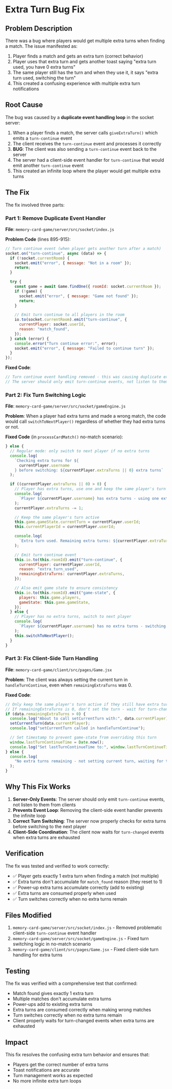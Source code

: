 # Extra Turn Bug Fix

## Problem Description

There was a bug where players would get multiple extra turns when finding a match. The issue manifested as:

1. Player finds a match and gets an extra turn (correct behavior)
2. Player uses that extra turn and gets another toast saying "extra turn used, you have 0 extra turns"
3. The same player still has the turn and when they use it, it says "extra turn used, switching the turn"
4. This created a confusing experience with multiple extra turn notifications

## Root Cause

The bug was caused by a **duplicate event handling loop** in the socket server:

1. When a player finds a match, the server calls `giveExtraTurn()` which emits a `turn-continue` event
2. The client receives the `turn-continue` event and processes it correctly
3. **BUG**: The client was also sending a `turn-continue` event back to the server
4. The server had a client-side event handler for `turn-continue` that would emit another `turn-continue` event
5. This created an infinite loop where the player would get multiple extra turns

## The Fix

The fix involved three parts:

### Part 1: Remove Duplicate Event Handler

**File**: `memory-card-game/server/src/socket/index.js`

**Problem Code** (lines 895-915):

```javascript
// Turn continue event (when player gets another turn after a match)
socket.on("turn-continue", async (data) => {
  if (!socket.currentRoom) {
    socket.emit("error", { message: "Not in a room" });
    return;
  }

  try {
    const game = await Game.findOne({ roomId: socket.currentRoom });
    if (!game) {
      socket.emit("error", { message: "Game not found" });
      return;
    }

    // Emit turn continue to all players in the room
    io.to(socket.currentRoom).emit("turn-continue", {
      currentPlayer: socket.userId,
      reason: "match_found",
    });
  } catch (error) {
    console.error("Turn continue error:", error);
    socket.emit("error", { message: "Failed to continue turn" });
  }
});
```

**Fixed Code**:

```javascript
// Turn continue event handling removed - this was causing duplicate extra turns
// The server should only emit turn-continue events, not listen to them from clients
```

### Part 2: Fix Turn Switching Logic

**File**: `memory-card-game/server/src/socket/gameEngine.js`

**Problem**: When a player had extra turns and made a wrong match, the code would call `switchToNextPlayer()` regardless of whether they had extra turns or not.

**Fixed Code** (in `processCardMatch()` no-match scenario):

```javascript
} else {
  // Regular mode: only switch to next player if no extra turns
  console.log(
    `Checking extra turns for ${
      currentPlayer.username
    } before switching: ${currentPlayer.extraTurns || 0} extra turns`
  );

  if ((currentPlayer.extraTurns || 0) > 0) {
    // Player has extra turns, use one and keep the same player's turn
    console.log(
      `Player ${currentPlayer.username} has extra turns - using one extra turn and keeping turn`
    );
    currentPlayer.extraTurns -= 1;

    // Keep the same player's turn active
    this.game.gameState.currentTurn = currentPlayer.userId;
    this.currentPlayerId = currentPlayer.userId;

    console.log(
      `Extra turn used. Remaining extra turns: ${currentPlayer.extraTurns}`
    );

    // Emit turn continue event
    this.io.to(this.roomId).emit("turn-continue", {
      currentPlayer: currentPlayer.userId,
      reason: "extra_turn_used",
      remainingExtraTurns: currentPlayer.extraTurns,
    });

    // Also emit game state to ensure consistency
    this.io.to(this.roomId).emit("game-state", {
      players: this.game.players,
      gameState: this.game.gameState,
    });
  } else {
    // Player has no extra turns, switch to next player
    console.log(
      `Player ${currentPlayer.username} has no extra turns - switching to next player`
    );
    this.switchToNextPlayer();
  }
}
```

### Part 3: Fix Client-Side Turn Handling

**File**: `memory-card-game/client/src/pages/Game.jsx`

**Problem**: The client was always setting the current turn in `handleTurnContinue`, even when `remainingExtraTurns` was 0.

**Fixed Code**:

```javascript
// Only keep the same player's turn active if they still have extra turns
// If remainingExtraTurns is 0, don't set the turn - wait for turn-changed event
if (data.remainingExtraTurns > 0) {
  console.log("About to call setCurrentTurn with:", data.currentPlayer);
  setCurrentTurn(data.currentPlayer);
  console.log("setCurrentTurn called in handleTurnContinue");

  // Set timestamp to prevent game-state from overriding this turn
  window.lastTurnContinueTime = Date.now();
  console.log("Set lastTurnContinueTime to:", window.lastTurnContinueTime);
} else {
  console.log(
    "No extra turns remaining - not setting current turn, waiting for turn-changed event"
  );
}
```

## Why This Fix Works

1. **Server-Only Events**: The server should only emit `turn-continue` events, not listen to them from clients
2. **Prevents Event Loop**: Removing the client-side event handler prevents the infinite loop
3. **Correct Turn Switching**: The server now properly checks for extra turns before switching to the next player
4. **Client-Side Coordination**: The client now waits for `turn-changed` events when extra turns are exhausted

## Verification

The fix was tested and verified to work correctly:

- ✅ Player gets exactly 1 extra turn when finding a match (not multiple)
- ✅ Extra turns don't accumulate for `match_found` reason (they reset to 1)
- ✅ Power-up extra turns accumulate correctly (add to existing)
- ✅ Extra turns are consumed properly when used
- ✅ Turn switches correctly when no extra turns remain

## Files Modified

1. `memory-card-game/server/src/socket/index.js` - Removed problematic client-side `turn-continue` event handler
2. `memory-card-game/server/src/socket/gameEngine.js` - Fixed turn switching logic in no-match scenario
3. `memory-card-game/client/src/pages/Game.jsx` - Fixed client-side turn handling for extra turns

## Testing

The fix was verified with a comprehensive test that confirmed:

- Match found gives exactly 1 extra turn
- Multiple matches don't accumulate extra turns
- Power-ups add to existing extra turns
- Extra turns are consumed correctly when making wrong matches
- Turn switches correctly when no extra turns remain
- Client properly waits for turn-changed events when extra turns are exhausted

## Impact

This fix resolves the confusing extra turn behavior and ensures that:

- Players get the correct number of extra turns
- Toast notifications are accurate
- Turn management works as expected
- No more infinite extra turn loops
